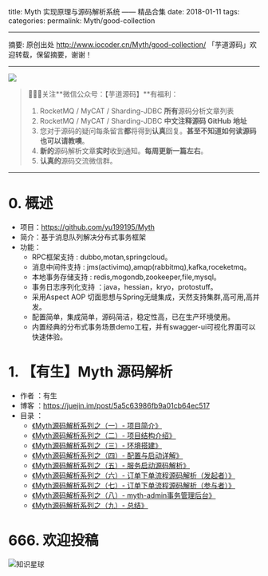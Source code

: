 title: Myth 实现原理与源码解析系统 —— 精品合集
date: 2018-01-11
tags:
categories:
permalink: Myth/good-collection

-------

摘要: 原创出处 http://www.iocoder.cn/Myth/good-collection/ 「芋道源码」欢迎转载，保留摘要，谢谢！

-------

![](http://www.iocoder.cn/images/common/wechat_mp_2018_05_18.jpg)

> 🙂🙂🙂关注**微信公众号：【芋道源码】**有福利：
> 1. RocketMQ / MyCAT / Sharding-JDBC **所有**源码分析文章列表
> 2. RocketMQ / MyCAT / Sharding-JDBC **中文注释源码 GitHub 地址**
> 3. 您对于源码的疑问每条留言**都**将得到**认真**回复。**甚至不知道如何读源码也可以请教噢**。
> 4. **新的**源码解析文章**实时**收到通知。**每周更新一篇左右**。  
> 5. **认真的**源码交流微信群。

-------

# 0. 概述

* 项目：https://github.com/yu199195/Myth
* 简介：基于消息队列解决分布式事务框架
* 功能：
  * RPC框架支持 : dubbo,motan,springcloud。
  * 消息中间件支持 : jms(activimq),amqp(rabbitmq),kafka,roceketmq。
  * 本地事务存储支持 : redis,mogondb,zookeeper,file,mysql。
  * 事务日志序列化支持 ：java，hessian，kryo，protostuff。
  * 采用Aspect AOP 切面思想与Spring无缝集成，天然支持集群,高可用,高并发。
  * 配置简单，集成简单，源码简洁，稳定性高，已在生产环境使用。
  * 内置经典的分布式事务场景demo工程，并有swagger-ui可视化界面可以快速体验。

# 1. 【有生】Myth 源码解析

* 作者 ：有生
* 博客 ：https://juejin.im/post/5a5c63986fb9a01cb64ec517
* 目录 ：
    * [《Myth源码解析系列之（一）- 项目简介》](https://juejin.im/post/5a5c61cc6fb9a01cc0263a09)
    * [《Myth源码解析系列之（二）- 项目结构介绍》](https://juejin.im/post/5a5c629151882573392cb727)
    * [《Myth源码解析系列之（三）- 环境搭建》](https://juejin.im/post/5a5c62d0518825545d75c215)
    * [《Myth源码解析系列之（四）- 配置与启动详解》](https://juejin.im/post/5a5c62eaf265da3e4d72ae79)
    * [《Myth源码解析系列之（五）- 服务启动源码解析》](https://juejin.im/post/5a5c63096fb9a01ca602c79a)
    * [《Myth源码解析系列之（六）- 订单下单流程源码解析（发起者）》](https://juejin.im/post/5a5c6323f265da3e303c77b8)
    * [《Myth源码解析系列之（七）- 订单下单流程源码解析（参与者）》](https://juejin.im/post/5a5c6340518825733d690b83)
    * [《Myth源码解析系列之（八）- myth-admin事务管理后台》](https://juejin.im/post/5a5c6359f265da3e38497a0a)
    * [《Myth源码解析系列之（九）- 总结》](https://juejin.im/post/5a5c636e6fb9a01ca10ae45c)

# 666. 欢迎投稿

![知识星球](http://www.iocoder.cn/images/Architecture/2017_12_29/01.png)


